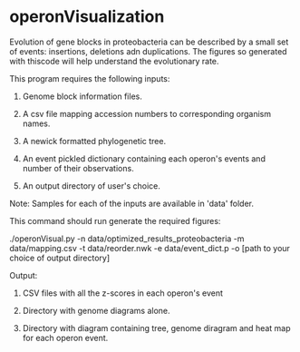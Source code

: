 # operonVisualization

Evolution of gene blocks in proteobacteria can be described by a small set of events: insertions, deletions adn duplications. The figures so generated with thiscode will help understand the evolutionary rate.

This program requires the following inputs:
1) Genome block information files.

2) A csv file mapping accession numbers to corresponding organism names.

3) A newick formatted phylogenetic tree.

4) An event pickled dictionary containing each operon's events and number of their observations.

5) An output directory of user's choice.

Note: Samples for each of the inputs are available in 'data' folder.

This command should run generate the required figures:

./operonVisual.py -n data/optimized_results_proteobacteria -m data/mapping.csv -t data/reorder.nwk -e data/event_dict.p -o [path to your choice of output directory]

Output:

1) CSV files with all the z-scores in each operon's event

2) Directory with genome diagrams alone. 

3) Directory with diagram containing tree, genome diragram and heat map for each operon event.
